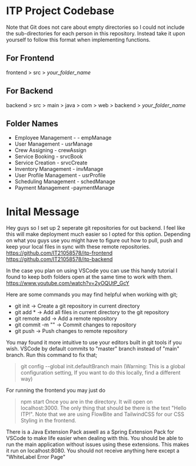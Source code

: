 # ITP Project Codebase
Note that Git does not care about empty directories so I could not include the sub-directories for each person in this repository. Instead take it upon yourself to follow this format when implementing functions.

## For Frontend
frontend > src > *your_folder_name*
  
## For Backend
backend > src > main > java > com > web > backend > *your_folder_name*
  
## Folder Names
- Employee Management -  - empManage
- User Management - usrManage
- Crew Assigning - crewAssign
- Service Booking - srvcBook
- Service Creation - srvcCreate
- Inventory Management - invManage
- User Profile Management - usrProfile
- Scheduling Management - schedManage
- Payment Management -paymentManage

# Inital Message
Hey guys so I set up 2 seperate git repositories for out backend. I feel like this will make deployment much easier
so I opted for this option. Depending on what you guys use you might have to figure out how to pull, push and keep your local files in sync with these remote repositories.
https://github.com/IT21058578/itp-frontend
https://github.com/IT21058578/itp-backend

In the case you plan on using VSCode you can use this handy tutorial I found to keep both folders open at the same time to work with them. https://www.youtube.com/watch?v=2yOQUtP_GcY

Here are some commands you may find helpful when working with git;
- git init -> Create a git repository in current directory
- git add * -> Add all files in current directory to the git repository
- git remote add <name> <url> -> Add a remote repository
- git commit -m "<Message>" -> Commit changes to repository
- git push <name> -> Push changes to remote repository

You may found it more intuitive to use your editors built in git tools if you wish. VSCode by default commits to "master" branch instead of "main" branch. Run this command to fix that; 
> git config --global init.defaultBranch main 
(Warning: This is a global configuration setting, If you want to do this locally, find a different way)

For running the frontend you may just do 
> npm start
Once you are in the directory. It will open on localhost:3000. The only thing that should be there is the text "Hello ITP!". Note that we are using FlowBite and TailwindCSS for our CSS Styling in the frontend.

There is a Java Extension Pack aswell as a Spring Extension Pack for VSCode to make life easier when dealing with this. You should be able to run the main application without issues using these extensions. This makes it run on localhost:8080. You should not receive anything here except a "WhiteLabel Error Page"
